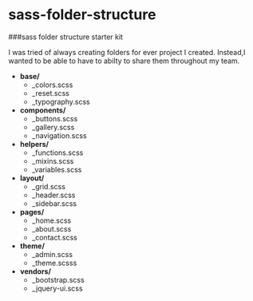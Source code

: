 # sass-folder-structure
###sass folder structure starter kit

I was tried of always creating folders for ever project I created.
Instead,I wanted to be able to have to abilty to share them throughout my team.

* **base/**
  * _colors.scss
  * _reset.scss
  * _typography.scss
* **components/**
  * _buttons.scss
  * _gallery.scss
  * _navigation.scss
* **helpers/**
  * _functions.scss
  * _mixins.scss
  * _variables.scss
* **layout/**
  * _grid.scss
  * _header.scss
  * _sidebar.scss
* **pages/**
  * _home.scss
  * _about.scss
  * _contact.scss
* **theme/**
  * _admin.scss
  * _theme.scsss
* **vendors/**
  * _bootstrap.scss
  * _jquery-ui.scss